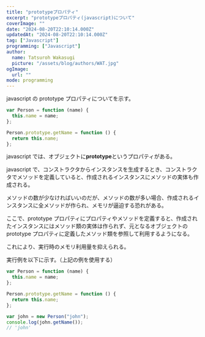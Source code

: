 ```yaml
---
title: "prototypeプロパティ"
excerpt: "prototypeプロパティ(javascript)について"
coverImage: ""
date: "2024-08-20T22:10:14.000Z"
updatedAt: "2024-08-20T22:10:14.000Z"
tag: ["Javascript"]
programming: ["Javascript"]
author:
  name: Tatsuroh Wakasugi
  picture: "/assets/blog/authors/WAT.jpg"
ogImage:
  url: ""
mode: programming
---
```


javascript の prototype プロパティについてを示す。

<div class="note_content_by_programming_language" id="note_content_Javascript">

```javascript
var Person = function (name) {
  this.name = name;
};

Person.prototype.getName = function () {
  return this.name;
};
```

javascript では、オブジェクトに**prototype**というプロパティがある。

javascript で、コンストラクタからインスタンスを生成するとき、コンストラクタでメソッドを定義していると、作成されるインスタンスにメソッドの実体も作成される。

メソッドの数が少なければいいのだが、メソッドの数が多い場合、作成されるインスタンスに全メソッドが作られ、メモリが逼迫する恐れがある。

ここで、prototype プロパティにプロパティやメソッドを定義すると、作成されたインスタンスにはメソッド類の実体は作られず、元となるオブジェクトの prototype プロパティに定義したメソッド類を参照して利用するようになる。

これにより、実行時のメモリ利用量を抑えられる。

実行例を以下に示す。（上記の例を使用する）

```javascript
var Person = function (name) {
  this.name = name;
};

Person.prototype.getName = function () {
  return this.name;
};

var john = new Person("john");
console.log(john.getName());
// 'john'
```

</div>
